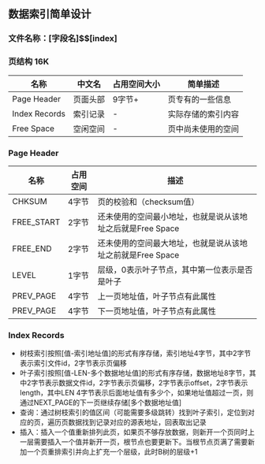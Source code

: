 ## 数据索引简单设计

### 文件名称：[字段名]$$[index]

### 页结构 16K
| 名称            | 中文名  | 占用空间大小 | 简单描述      |
|---------------|------|--------|-----------|
| Page Header   | 页面头部 | 9字节+   | 页专有的一些信息  |
| Index Records | 索引记录 | -      | 实际存储的索引内容 |
| Free Space    | 空闲空间 | -      | 页中尚未使用的空间 |

### Page Header
| 名称         | 占用空间 | 描述                                 |
|------------|------|------------------------------------|
| CHKSUM     | 4字节  | 页的校验和（checksum值）                   |
| FREE_START | 2字节  | 还未使用的空间最小地址，也就是说从该地址之后就是Free Space |
| FREE_END   | 2字节  | 还未使用的空间最大地址，也就是说从该地址之前就是Free Space |
| LEVEL      | 1字节  | 层级，0表示叶子节点，其中第一位表示是否是叶子            |
| PREV_PAGE  | 4字节  | 上一页地址值，叶子节点有此属性                    |
| PREV_PAGE  | 4字节  | 下一页地址值，叶子节点有此属性                    |

### Index Records
- 树枝索引按照[值-索引地址值]的形式有序存储，索引地址4字节，其中2字节表示索引文件id，2字节表示页偏移
- 叶子索引按照[值-LEN-多个数据地址值]的形式有序存储，数据地址8字节，其中2字节表示数据文件id，2字节表示页偏移，2字节表示offset，2字节表示length，其中LEN 4字节表示后面地址值有多少个，如果地址值超过一页，则通过NEXT_PAGE的下一页继续存储[多个数据地址值]
- 查询：通过树枝索引的值区间（可能需要多级跳转）找到叶子索引，定位到对应的页，遍历页数据找到记录对应的源表地址，回表取出记录
- 插入：插入一个值重新排列此页，如果页不够存放数据，则新开一个页同时上一层需要插入一个值并新开一页，根节点也要更新下。当根节点页满了需要新加一个页重排索引并向上扩充一个层级，此时B树的层级+1
